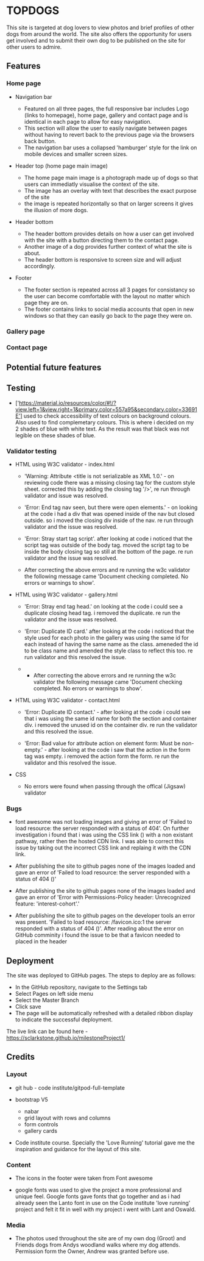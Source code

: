 # TOPDOGS

This site is targeted at dog lovers to view photos and brief profiles of other dogs from around the world. The site also offers the opportunity for users get involved and to submit their own dog to be published on the site for other users to admire. 

## Features

### Home page

* Navigation bar

    * Featured on all three pages, the full responsive bar includes Logo (links to homepage), home page, gallery and contact page and is identical in each page to allow for easy navigation.
    * This section will allow the user to easily navigate between pages without having to revert back to the previous page via the browsers back button.
    * The navigation bar uses a collapsed 'hamburger' style for the link on mobile devices and smaller screen sizes. 

* Header top (home page main image)

    * The home page main image is a photograph made up of dogs so that users can immediatly visualise the context of the site.
    * The image has an overlay with text that describes the exact purpose of the site
    * the image is repeated horizontally so that on larger screens it gives the illusion of more dogs. 

* Header bottom

    * The header bottom provides details on how a user can get involved with the site with a button directing them to the contact page.
    * Another image of a dog provides further context of what the site is about.
    * The header bottom is responsive to screen size and will adjust accordingly.

* Footer

    * The footer section is repeated across all 3 pages for consistancy so the user can become comfortable with the layout no matter which page they are on.
    * The footer contains links to social media accounts that open in new windows so that they can easily go back to the page they were on.

### Gallery page


### Contact page

## Potential future features

## Testing

* ['https://material.io/resources/color/#!/?view.left=1&view.right=1&primary.color=557a95&secondary.color=33691E'] used to check accessibility of text colours on background colours. Also used to find complemetary colours. This is where i decided on my 2 shades of blue with white text. As the result was that black was not legible on these shades of blue. 


### Validator testing

* HTML using W3C validator - index.html

    * 'Warning: Attribute <title is not serializable as XML 1.0.' - on reviewing code there was a missing closing tag for the custom style sheet. corrected this by adding the closing tag '/>', re run through validator and issue was resolved. 

    * 'Error: End tag nav seen, but there were open elements.' - on looking at the code i had a div that was opened inside of the nav but closed outside. so i moved the closing div inside of the nav. re run through validator and the issue was resolved.

    * 'Error: Stray start tag script'. after looking at code i noticed that the script tag was outside of the body tag. moved the script tag to be inside the body closing tag so still at the bottom of the page. re run validator and the issue was resolved.

    * After correcting the above errors and re running the w3c validator the following message came 'Document checking completed. No errors or warnings to show'.

* HTML using W3C validator - gallery.html

    * 'Error: Stray end tag head.' on looking at the code i could see a duplicate closing head tag. i removed the duplicate. re run the validator and the issue was resolved. 

    * 'Error: Duplicate ID card.' after looking at the code i noticed that the style used for each photo in the gallery was using the same id for each instead of having the same name as the class. ameneded the id to be class name and amended the style class to reflect this too. re run validator and this resolved the issue. 

    *  * After correcting the above errors and re running the w3c validator the following message came 'Document checking completed. No errors or warnings to show'.

* HTML using W3C validator - contact.html 

    * 'Error: Duplicate ID contact.' - after looking at the code i could see that i was using the same id name for both the section and container div. i removed the unused id on the container div. re run the validator and this resolved the issue.

    * 'Error: Bad value for attribute action on element form: Must be non-empty.' - after looking at the code i saw that the action in the form tag was empty.  i removed the action form the form. re run the validator and this resolved the issue.

* CSS

    * No errors were found when passing through the offical (Jigsaw) validator

### Bugs

* font awesome was not loading images and giving an error of 'Failed to load resource: the server responded with a status of 404'. On further investigation i found that i was using the CSS link (<link href="/your-path-to-fontawesome/css/fontawesome.css" rel="stylesheet">) with a non existant pathway, rather then the hosted CDN link. I was able to correct this issue by taking out the incorrect CSS link and replaing it with the CDN link.

* After publishing the site to github pages none of the images loaded and gave an error of 'Failed to load resource: the server responded with a status of 404 ()'

* After publishing the site to github pages none of the images loaded and gave an error of 'Error with Permissions-Policy header: Unrecognized feature: 'interest-cohort'.'

* After publishing the site to github pages on the developer tools an error was present. 'Failed to load resource: /favicon.ico:1 the server responded with a status of 404 ()'. After reading about the error on GitHub comminity i found the issue to be that a favicon needed to placed in the header

## Deployment

The site was deployed to GitHub pages. The steps to deploy are as follows:

* In the GitHub repository, navigate to the Settings tab
* Select Pages on left side menu
* Select the Master Branch
* Click save
* The page will be automatically refreshed with a detailed ribbon display to indicate the successful deployment.

The live link can be found here - https://sclarkstone.github.io/milestoneProject1/

## Credits

### Layout
* git hub - code institute/gitpod-full-template

* bootstrap V5

    * nabar
    * grid layout with rows and columns
    * form controls
    * gallery cards
    
* Code institute course. Specially the 'Love Running' tutorial gave me the inspiration and guidance for the layout of this site.

### Content

* The icons in the footer were taken from Font awesome

* google fonts was used to give the project a more professional and unique feel. Google fonts gave fonts that go together and as i had already seen the Lanto font in use on the Code institute 'love running' project and felt it fit in well with my project i went with Lant and Oswald. 

### Media

* The photos used throughout the site are of my own dog (Groot) and Friends dogs from Andys woodland walks where my dog attends. Permission form the Owner, Andrew was granted before use. 
